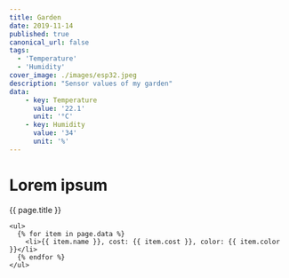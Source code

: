 ```yaml
---
title: Garden
date: 2019-11-14
published: true
canonical_url: false
tags: 
  - 'Temperature' 
  - 'Humidity'
cover_image: ./images/esp32.jpeg
description: "Sensor values of my garden"
data:
    - key: Temperature
      value: '22.1'
      unit: '°C'
    - key: Humidity
      value: '34'
      unit: '%'
---
```

<!doctype html>
<html lang="en">
  <head>
    <meta charset="utf-8">
    <title>Lorem ipsum</title>
  </head>
  <body>
    <h1>Lorem ipsum</h1>
    <p>{{ page.title }}</p>

    <ul>
      {% for item in page.data %}
        <li>{{ item.name }}, cost: {{ item.cost }}, color: {{ item.color }}</li>
      {% endfor %}
    </ul>
  </body>
</html>